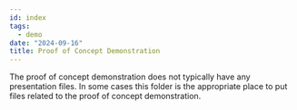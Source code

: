 ```yaml
---
id: index
tags:
  - demo
date: "2024-09-16"
title: Proof of Concept Demonstration
---
```


The proof of concept demonstration does not typically have any presentation files. In some cases this folder is the appropriate place to put files related to the proof of concept demonstration.
